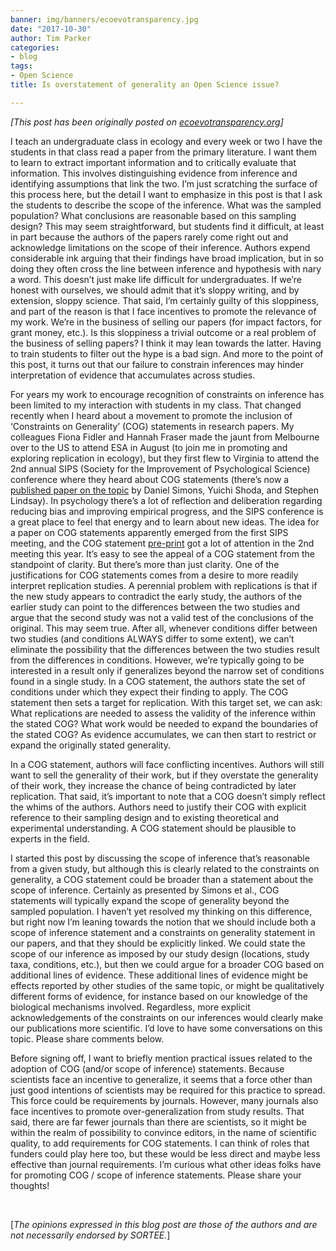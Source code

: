 ```yaml
---
banner: img/banners/ecoevotransparency.jpg
date: "2017-10-30"
author: Tim Parker
categories:
- blog
tags:
- Open Science
title: Is overstatement of generality an Open Science issue?

---
```


*[This post has been originally posted on [ecoevotransparency.org](http://www.ecoevotransparency.org/)]*    


I teach an undergraduate class in ecology and every week or two I have the students in that class read a paper from the primary literature. I want them to learn to extract important information and to critically evaluate that information. This involves distinguishing evidence from inference and identifying assumptions that link the two. I’m just scratching the surface of this process here, but the detail I want to emphasize in this post is that I ask the students to describe the scope of the inference. What was the sampled population? What conclusions are reasonable based on this sampling design? This may seem straightforward, but students find it difficult, at least in part because the authors of the papers rarely come right out and acknowledge limitations on the scope of their inference. Authors expend considerable ink arguing that their findings have broad implication, but in so doing they often cross the line between inference and hypothesis with nary a word. This doesn’t just make life difficult for undergraduates. If we’re honest with ourselves, we should admit that it’s sloppy writing, and by extension, sloppy science. That said, I’m certainly guilty of this sloppiness, and part of the reason is that I face incentives to promote the relevance of my work. We’re in the business of selling our papers (for impact factors, for grant money, etc.). Is this sloppiness a trivial outcome or a real problem of the business of selling papers? I think it may lean towards the latter. Having to train students to filter out the hype is a bad sign. And more to the point of this post, it turns out that our failure to constrain inferences may hinder interpretation of evidence that accumulates across studies.

For years my work to encourage recognition of constraints on inference has been limited to my interaction with students in my class. That changed recently when I heard about a movement to promote the inclusion of ‘Constraints on Generality’ (COG) statements in research papers. My colleagues Fiona Fidler and Hannah Fraser made the jaunt from Melbourne over to the US to attend ESA in August (to join me in promoting and exploring replication in ecology), but they first flew to Virginia to attend the 2nd annual SIPS (Society for the Improvement of Psychological Science) conference where they heard about COG statements (there’s now a [published paper on the topic](https://journals.sagepub.com/doi/10.1177/1745691617708630) by Daniel Simons, Yuichi Shoda, and Stephen Lindsay). In psychology there’s a lot of reflection and deliberation regarding reducing bias and improving empirical progress, and the SIPS conference is a great place to feel that energy and to learn about new ideas. The idea for a paper on COG statements apparently emerged from the first SIPS meeting, and the COG statement [pre-print](https://osf.io/phptw/) got a lot of attention in the 2nd meeting this year. It’s easy to see the appeal of a COG statement from the standpoint of clarity. But there’s more than just clarity. One of the justifications for COG statements comes from a desire to more readily interpret replication studies. A perennial problem with replications is that if the new study appears to contradict the early study, the authors of the earlier study can point to the differences between the two studies and argue that the second study was not a valid test of the conclusions of the original. This may seem true. After all, whenever conditions differ between two studies (and conditions ALWAYS differ to some extent), we can’t eliminate the possibility that the differences between the two studies result from the differences in conditions. However, we’re typically going to be interested in a result only if generalizes beyond the narrow set of conditions found in a single study. In a COG statement, the authors state the set of conditions under which they expect their finding to apply. The COG statement then sets a target for replication. With this target set, we can ask: What replications are needed to assess the validity of the inference within the stated COG? What work would be needed to expand the boundaries of the stated COG? As evidence accumulates, we can then start to restrict or expand the originally stated generality.

In a COG statement, authors will face conflicting incentives. Authors will still want to sell the generality of their work, but if they overstate the generality of their work, they increase the chance of being contradicted by later replication. That said, it’s important to note that a COG doesn’t simply reflect the whims of the authors. Authors need to justify their COG with explicit reference to their sampling design and to existing theoretical and experimental understanding. A COG statement should be plausible to experts in the field.

I started this post by discussing the scope of inference that’s reasonable from a given study, but although this is clearly related to the constraints on generality, a COG statement could be broader than a statement about the scope of inference. Certainly as presented by Simons et al., COG statements will typically expand the scope of generality beyond the sampled population. I haven’t yet resolved my thinking on this difference, but right now I’m leaning towards the notion that we should include both a scope of inference statement and a constraints on generality statement in our papers, and that they should be explicitly linked. We could state the scope of our inference as imposed by our study design (locations, study taxa, conditions, etc.), but then we could argue for a broader COG based on additional lines of evidence. These additional lines of evidence might be effects reported by other studies of the same topic, or might be qualitatively different forms of evidence, for instance based on our knowledge of the biological mechanisms involved. Regardless, more explicit acknowledgements of the constraints on our inferences would clearly make our publications more scientific. I’d love to have some conversations on this topic. Please share comments below.

Before signing off, I want to briefly mention practical issues related to the adoption of COG (and/or scope of inference) statements. Because scientists face an incentive to generalize, it seems that a force other than just good intentions of scientists may be required for this practice to spread. This force could be requirements by journals. However, many journals also face incentives to promote over-generalization from study results. That said, there are far fewer journals than there are scientists, so it might be within the realm of possibility to convince editors, in the name of scientific quality, to add requirements for COG statements. I can think of roles that funders could play here too, but these would be less direct and maybe less effective than journal requirements. I’m curious what other ideas folks have for promoting COG / scope of inference statements. Please share your thoughts!


&nbsp;
&nbsp;

[*The opinions expressed in this blog post are those of the authors and are not necessarily endorsed by SORTEE.*]  